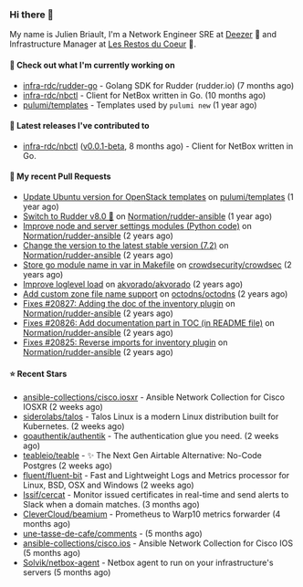 ### Hi there 👋

My name is Julien Briault, I'm a Network Engineer SRE at [Deezer](https://www.deezer.com) 💜 and Infrastructure Manager at [Les Restos du Coeur](https://www.restosducoeur.org/) 🩷.

#### 👷 Check out what I'm currently working on

- [infra-rdc/rudder-go](https://github.com/infra-rdc/rudder-go) - Golang SDK for Rudder (rudder.io) (7 months ago)
- [infra-rdc/nbctl](https://github.com/infra-rdc/nbctl) - Client for NetBox written in Go. (10 months ago)
- [pulumi/templates](https://github.com/pulumi/templates) - Templates used by `pulumi new` (1 year ago)

#### 🔭 Latest releases I've contributed to

- [infra-rdc/nbctl](https://github.com/infra-rdc/nbctl) ([v0.0.1-beta](https://github.com/infra-rdc/nbctl/releases/tag/v0.0.1-beta), 8 months ago) - Client for NetBox written in Go.

#### 🔨 My recent Pull Requests

- [Update Ubuntu version for OpenStack templates](https://github.com/pulumi/templates/pull/730) on [pulumi/templates](https://github.com/pulumi/templates) (1 year ago)
- [Switch to Rudder v8.0 🚀](https://github.com/Normation/rudder-ansible/pull/67) on [Normation/rudder-ansible](https://github.com/Normation/rudder-ansible) (1 year ago)
- [Improve node and server settings modules (Python code)](https://github.com/Normation/rudder-ansible/pull/65) on [Normation/rudder-ansible](https://github.com/Normation/rudder-ansible) (2 years ago)
- [Change the version to the latest stable version (7.2)](https://github.com/Normation/rudder-ansible/pull/64) on [Normation/rudder-ansible](https://github.com/Normation/rudder-ansible) (2 years ago)
- [Store go module name in var in Makefile](https://github.com/crowdsecurity/crowdsec/pull/1989) on [crowdsecurity/crowdsec](https://github.com/crowdsecurity/crowdsec) (2 years ago)
- [Improve loglevel load](https://github.com/akvorado/akvorado/pull/369) on [akvorado/akvorado](https://github.com/akvorado/akvorado) (2 years ago)
- [Add custom zone file name support](https://github.com/octodns/octodns/pull/961) on [octodns/octodns](https://github.com/octodns/octodns) (2 years ago)
- [Fixes #20827: Adding the doc of the inventory plugin](https://github.com/Normation/rudder-ansible/pull/55) on [Normation/rudder-ansible](https://github.com/Normation/rudder-ansible) (2 years ago)
- [Fixes #20826: Add documentation part in TOC (in README file)](https://github.com/Normation/rudder-ansible/pull/54) on [Normation/rudder-ansible](https://github.com/Normation/rudder-ansible) (2 years ago)
- [Fixes #20825: Reverse imports for inventory plugin](https://github.com/Normation/rudder-ansible/pull/53) on [Normation/rudder-ansible](https://github.com/Normation/rudder-ansible) (2 years ago)

#### ⭐ Recent Stars

- [ansible-collections/cisco.iosxr](https://github.com/ansible-collections/cisco.iosxr) - Ansible Network Collection for Cisco IOSXR (2 weeks ago)
- [siderolabs/talos](https://github.com/siderolabs/talos) - Talos Linux is a modern Linux distribution built for Kubernetes. (2 weeks ago)
- [goauthentik/authentik](https://github.com/goauthentik/authentik) - The authentication glue you need. (2 weeks ago)
- [teableio/teable](https://github.com/teableio/teable) - ✨ The Next Gen Airtable Alternative: No-Code Postgres (2 weeks ago)
- [fluent/fluent-bit](https://github.com/fluent/fluent-bit) - Fast and Lightweight Logs and Metrics processor for Linux, BSD, OSX and Windows (2 weeks ago)
- [Issif/cercat](https://github.com/Issif/cercat) - Monitor issued certificates in real-time and send alerts to Slack when a domain matches. (3 months ago)
- [CleverCloud/beamium](https://github.com/CleverCloud/beamium) - Prometheus to Warp10 metrics forwarder (4 months ago)
- [une-tasse-de-cafe/comments](https://github.com/une-tasse-de-cafe/comments) -  (5 months ago)
- [ansible-collections/cisco.ios](https://github.com/ansible-collections/cisco.ios) - Ansible Network Collection for Cisco IOS (5 months ago)
- [Solvik/netbox-agent](https://github.com/Solvik/netbox-agent) - Netbox agent to run on your infrastructure&#39;s servers (5 months ago)
